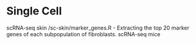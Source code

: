 # Single Cell
scRNA-seq skin
/sc-skin/marker_genes.R - Extracting the top 20 marker genes of each subpopulation of fibroblasts.
scRNA-seq mice
